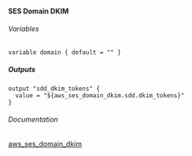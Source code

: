 ####  SES Domain DKIM


###### Variables
```
variable domain { default = "" }
```

##### Outputs
```
output "sdd_dkim_tokens" {
  value = "${aws_ses_domain_dkim.sdd.dkim_tokens}"
}
```

###### Documentation
[aws_ses_domain_dkim](https://www.terraform.io/docs/providers/aws/r/ses_domain_dkim.html)
